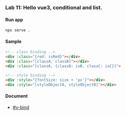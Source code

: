 ### **Lab 11:** Hello vue3, conditional and list.

#### Run app

```shell
npx serve .
```

#### Sample

```html
<!-- class binding -->
<div :class="{red: isRed}"></div>
<div :class="[classA, classB]"></div>
<div :class="[classA, {classB: isB, classC: isC}]">

<!-- style binding -->
<div :style="{fontSize: size + 'px'}"></div>
<div :style="[styleObjectA, styleObjectB]"></div>
```

#### Document

- [#v-bind][v-bind]

[v-bind]: https://vuejs.org/v2/api/?#v-bind
